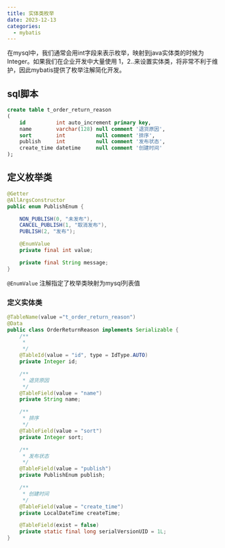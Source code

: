 ```yaml
---
title: 实体类枚举
date: 2023-12-13
categories:
  - mybatis
---
```


在mysql中，我们通常会用int字段来表示枚举，映射到java实体类的时候为Integer。如果我们在企业开发中大量使用
1，2..来设置实体类，将非常不利于维护，因此mybatis提供了枚举注解简化开发。

<!-- more -->

## sql脚本
```sql
create table t_order_return_reason
(
    id          int auto_increment primary key,
    name        varchar(128) null comment '退货原因',
    sort        int          null comment '排序',
    publish     int          null comment '发布状态',
    create_time datetime     null comment '创建时间'
);
```

## 定义枚举类

```java
@Getter
@AllArgsConstructor
public enum PublishEnum {

    NON_PUBLISH(0, "未发布"),
    CANCEL_PUBLISH(1, "取消发布"),
    PUBLISH(2, "发布");

    @EnumValue
    private final int value;

    private final String message;
}
```

`@EnumValue` 注解指定了枚举类映射为mysql列表值


### 定义实体类

```java
@TableName(value ="t_order_return_reason")
@Data
public class OrderReturnReason implements Serializable {
    /**
     * 
     */
    @TableId(value = "id", type = IdType.AUTO)
    private Integer id;

    /**
     * 退货原因
     */
    @TableField(value = "name")
    private String name;

    /**
     * 排序
     */
    @TableField(value = "sort")
    private Integer sort;

    /**
     * 发布状态
     */
    @TableField(value = "publish")
    private PublishEnum publish;

    /**
     * 创建时间
     */
    @TableField(value = "create_time")
    private LocalDateTime createTime;

    @TableField(exist = false)
    private static final long serialVersionUID = 1L;
}
```